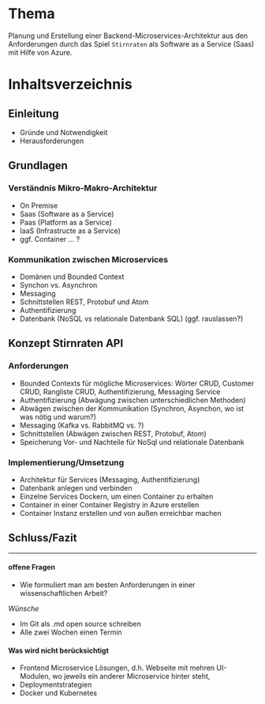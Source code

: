 
# Thema
Planung und Erstellung einer Backend-Microservices-Architektur aus den Anforderungen durch das Spiel  `Stirnraten` als Software as a Service (Saas) mit Hilfe von Azure. 

# Inhaltsverzeichnis

## Einleitung
* Gründe und Notwendigkeit
* Herausforderungen

## Grundlagen
### Verständnis Mikro-Makro-Architektur 
* On Premise 
* Saas (Software as a Service)
* Paas (Platform as a Service)
* IaaS (Infrastructe as a Service)
* ggf. Container ... ?

### Kommunikation zwischen Microservices
* Domänen und Bounded Context 
* Synchon vs. Asynchron
* Messaging
* Schnittstellen REST, Protobuf und Atom
* Authentifizierung 
* Datenbank (NoSQL vs relationale Datenbank SQL) (ggf. rauslassen?)

## Konzept Stirnraten API 
### Anforderungen
* Bounded Contexts für mögliche Microservices: Wörter CRUD, Customer CRUD, Rangliste CRUD, Authentifizierung, Messaging Service 
* Authentifizierung (Abwägung zwischen unterschiedlichen Methoden)
* Abwägen zwischen der Kommunikation (Synchron, Asynchon, wo ist was nötig und warum?)
* Messaging (Kafka vs. RabbitMQ vs. ?)
* Schnittstellen (Abwägen zwischen REST, Protobuf, Atom)
* Speicherung Vor- und Nachteile für NoSql und relationale Datenbank

### Implementierung/Umsetzung
* Architektur für Services (Messaging, Authentifizierung)  
* Datenbank anlegen und verbinden 
* Einzelne Services Dockern, um einen Container zu erhalten
* Container in einer Container Registry in Azure erstellen 
* Container Instanz erstellen und von außen erreichbar machen 

## Schluss/Fazit 


---------------------------
#### offene Fragen
* Wie formuliert man am besten Anforderungen in einer wissenschaftlichen Arbeit?

*Wünsche*  
* Im Git als .md open source schreiben
* Alle zwei Wochen einen Termin 

#### Was wird nicht berücksichtigt
*  Frontend Microservice Lösungen, d.h. Webseite mit mehren UI-Modulen, wo jeweils ein anderer Microservice hinter steht,
*  Deploymentstrategien
*  Docker und Kubernetes
